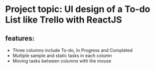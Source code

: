 # Project topic: UI design of a To-do List like Trello with ReactJS
## features:
* Three columns include To-do, In Progress and Completed
* Multiple sample and static tasks in each column
* Moving tasks between columns with the mouse
